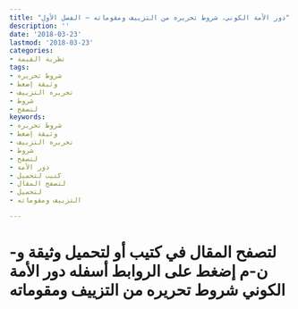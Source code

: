 ```yaml
---
title: "دور الأمة الكوني، شروط تحريره من التزييف ومقوماته – الفصل الأول"
description: ''
date: '2018-03-23'
lastmod: '2018-03-23'
categories:
- نظرية القيمة
tags:
- شروط تحريره
- وثيقة إضغط
- تحريره التزييف
- شروط
- لتصفح
keywords:
- شروط تحريره
- وثيقة إضغط
- تحريره التزييف
- شروط
- لتصفح
- دور الأمة
- كتيب لتحميل
- لتصفح المقال
- لتحميل
- التزييف ومقوماته

---
```

# **لتصفح المقال في كتيب أو لتحميل وثيقة و-ن-م إضغط على الروابط أسفله** **دور الأمة الكوني شروط تحريره من التزييف ومقوماته**

###